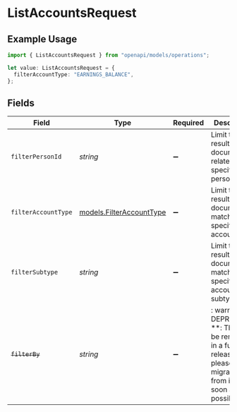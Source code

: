 # ListAccountsRequest

## Example Usage

```typescript
import { ListAccountsRequest } from "openapi/models/operations";

let value: ListAccountsRequest = {
  filterAccountType: "EARNINGS_BALANCE",
};
```

## Fields

| Field                                                                                                                   | Type                                                                                                                    | Required                                                                                                                | Description                                                                                                             | Example                                                                                                                 |
| ----------------------------------------------------------------------------------------------------------------------- | ----------------------------------------------------------------------------------------------------------------------- | ----------------------------------------------------------------------------------------------------------------------- | ----------------------------------------------------------------------------------------------------------------------- | ----------------------------------------------------------------------------------------------------------------------- |
| `filterPersonId`                                                                                                        | *string*                                                                                                                | :heavy_minus_sign:                                                                                                      | Limit the results to documents related to a specific person                                                             |                                                                                                                         |
| `filterAccountType`                                                                                                     | [models.FilterAccountType](../../models/filteraccounttype.md)                                                           | :heavy_minus_sign:                                                                                                      | Limit the results to documents matching the specified account type.                                                     | EARNINGS_BALANCE                                                                                                        |
| `filterSubtype`                                                                                                         | *string*                                                                                                                | :heavy_minus_sign:                                                                                                      | Limit the results to documents matching the specified account subtype.                                                  |                                                                                                                         |
| ~~`filterBy`~~                                                                                                          | *string*                                                                                                                | :heavy_minus_sign:                                                                                                      | : warning: ** DEPRECATED **: This will be removed in a future release, please migrate away from it as soon as possible. |                                                                                                                         |